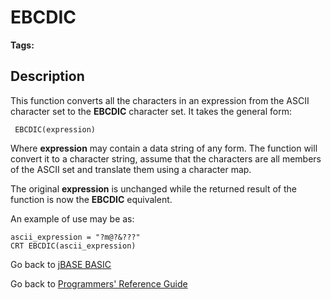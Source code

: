 # EBCDIC

<PageHeader />

**Tags:**
<badge text='character conversion' vertical='middle' />

## Description

This function converts all the characters in an expression from the ASCII character set to the **EBCDIC** character set. It takes the general form:

```
 EBCDIC(expression)
```

Where **expression** may contain a data string of any form. The function will convert it to a character string, assume that the characters are all members of the ASCII set and translate them using a character map.

The original **expression** is unchanged while the returned result of the function is now the **EBCDIC** equivalent.

An example of use may be as:

```
ascii_expression = "?m@?&???"
CRT EBCDIC(ascii_expression)
```

Go back to [jBASE BASIC](./../README.md)

Go back to [Programmers' Reference Guide](./../../reference-guides/jbc/README.md)

<PageFooter />
